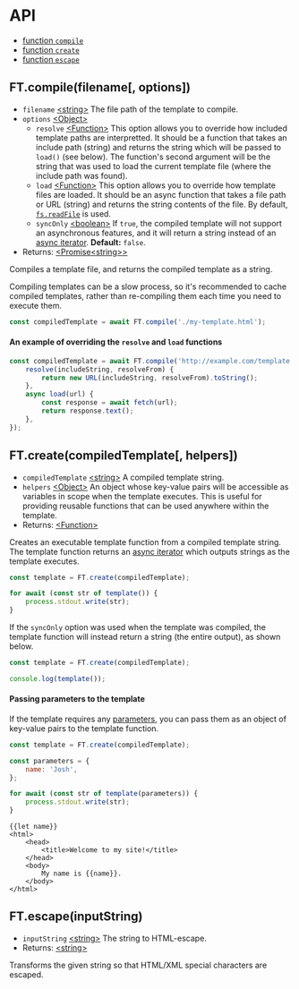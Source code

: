 # API

- [function `compile`](#ftcompilefilename-options)
- [function `create`](#ftcreatecompiledtemplate-helpers)
- [function `escape`](#ftescapeinputstring)

## FT.compile(filename[, options])

- `filename` [&lt;string&gt;][string] The file path of the template to compile.
- `options` [&lt;Object&gt;][Object]
	- `resolve` [&lt;Function&gt;][Function] This option allows you to override how included template paths are interpretted. It should be a function that takes an include path (string) and returns the string which will be passed to `load()` (see below). The function's second argument will be the string that was used to load the current template file (where the include path was found).
	- `load` [&lt;Function&gt;][Function] This option allows you to override how template files are loaded. It should be an async function that takes a file path or URL (string) and returns the string contents of the file. By default, [`fs.readFile`](https://nodejs.org/api/fs.html#fspromisesreadfilepath-options) is used.
	- `syncOnly` [&lt;boolean&gt;][boolean] If `true`, the compiled template will not support an asynchronous features, and it will return a string instead of an [async iterator]((https://developer.mozilla.org/en-US/docs/Web/JavaScript/Reference/Iteration_protocols#the_async_iterator_and_async_iterable_protocols)). **Default:** `false`.
- Returns: [&lt;Promise][Promise][&lt;string&gt;][string][&gt;][Promise]

Compiles a template file, and returns the compiled template as a string.

Compiling templates can be a slow process, so it's recommended to cache compiled templates, rather than re-compiling them each time you need to execute them.

```js
const compiledTemplate = await FT.compile('./my-template.html');
```

#### An example of overriding the `resolve` and `load` functions

```js
const compiledTemplate = await FT.compile('http://example.com/template.html', {
    resolve(includeString, resolveFrom) {
        return new URL(includeString, resolveFrom).toString();
    },
    async load(url) {
        const response = await fetch(url);
        return response.text();
    },
});
```

## FT.create(compiledTemplate[, helpers])

- `compiledTemplate` [&lt;string&gt;][string] A compiled template string.
- `helpers` [&lt;Object&gt;][Object] An object whose key-value pairs will be accessible as variables in scope when the template executes. This is useful for providing reusable functions that can be used anywhere within the template.
- Returns: [&lt;Function&gt;][Function]

Creates an executable template function from a compiled template string. The template function returns an [async iterator](https://developer.mozilla.org/en-US/docs/Web/JavaScript/Reference/Iteration_protocols#the_async_iterator_and_async_iterable_protocols) which outputs strings as the template executes.

```js
const template = FT.create(compiledTemplate);

for await (const str of template()) {
    process.stdout.write(str);
}
```

If the `syncOnly` option was used when the template was compiled, the template function will instead return a string (the entire output), as shown below.

```js
const template = FT.create(compiledTemplate);

console.log(template());
```

#### Passing parameters to the template

If the template requires any [parameters](./lang.md#template-parameters), you can pass them as an object of key-value pairs to the template function.

```js
const template = FT.create(compiledTemplate);

const parameters = {
    name: 'Josh',
};

for await (const str of template(parameters)) {
    process.stdout.write(str);
}
```

```
{{let name}}
<html>
    <head>
        <title>Welcome to my site!</title>
    </head>
    <body>
        My name is {{name}}.
    </body>
</html>
```

## FT.escape(inputString)

- `inputString` [&lt;string&gt;][string] The string to HTML-escape.
- Returns: [&lt;string&gt;][string]

Transforms the given string so that HTML/XML special characters are escaped.



[any]: https://developer.mozilla.org/en-US/docs/Web/JavaScript/Data_structures#Data_types
[undefined]: https://developer.mozilla.org/en-US/docs/Web/JavaScript/Data_structures#undefined_type
[null]: https://developer.mozilla.org/en-US/docs/Web/JavaScript/Data_structures#null_type
[boolean]: https://developer.mozilla.org/en-US/docs/Web/JavaScript/Data_structures#Boolean_type
[number]: https://developer.mozilla.org/en-US/docs/Web/JavaScript/Data_structures#Number_type
[string]: https://developer.mozilla.org/en-US/docs/Web/JavaScript/Data_structures#String_type
[Array]: https://developer.mozilla.org/en-US/docs/Web/JavaScript/Reference/Global_Objects/Array
[Object]: https://developer.mozilla.org/en-US/docs/Web/JavaScript/Reference/Global_Objects/Object
[Function]: https://developer.mozilla.org/en-US/docs/Web/JavaScript/Reference/Global_Objects/Function
[Promise]: https://developer.mozilla.org/en-US/docs/Web/JavaScript/Reference/Global_Objects/Promise
